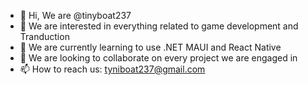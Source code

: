 - 👋 Hi, We are @tinyboat237
- 👀 We are interested in everything related to game development and Tranduction
- 🌱 We are currently learning to use .NET MAUI and React Native
- 💞️ We are looking to collaborate on every project we are engaged in
- 📫 How to reach us: tyniboat237@gmail.com

<!---
tinyboat237/tinyboat237 is a ✨ special ✨ repository because its `README.md` (this file) appears on your GitHub profile.
You can click the Preview link to take a look at your changes.
--->
